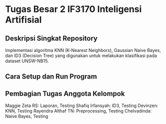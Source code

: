 # **Tugas Besar 2 IF3170 Inteligensi Artifisial**

## Deskripsi Singkat Repository
Implementasi algoritma KNN (K-Nearest Neighbors), Gaussian Naive Bayes, dan ID3 (Decision Tree) yang digunakan untuk melakukan klasifikasi pada dataset UNSW-NB15. 

## Cara Setup dan Run Program

## Pembagian Tugas Anggota Kelompok
Maggie Zeta RS: Laporan, Testing
Shafiq Irfansyah:	ID3, Testing
Devinzen:	KNN, Testing
Rayendra Althaf TN:	Preprocessing, Testing
Chelvadinda:	Naive Bayes, Testing
